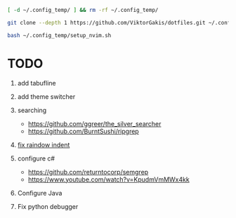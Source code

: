 ```bash
[ -d ~/.config_temp/ ] && rm -rf ~/.config_temp/

git clone --depth 1 https://github.com/ViktorGakis/dotfiles.git ~/.config_temp/

bash ~/.config_temp/setup_nvim.sh
```

# TODO

1. add tabufline
1. add theme switcher
1. searching
   - https://github.com/ggreer/the_silver_searcher
   - https://github.com/BurntSushi/ripgrep
1. [fix raindow indent](https://github.com/TheGLander/indent-rainbowline.nvim/issues/1)
1. configure c#

   - https://github.com/returntocorp/semgrep
   - https://www.youtube.com/watch?v=KpudmVmMWx4kk
1. Configure Java
1. Fix python debugger
